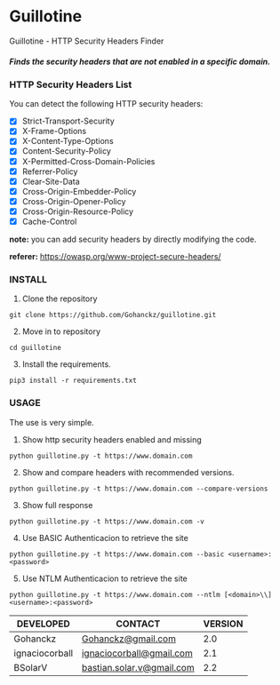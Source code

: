 # Guillotine

Guillotine - HTTP Security Headers Finder



##### Finds the security headers that are not enabled in a specific domain.




### HTTP Security Headers List

You can detect the following HTTP security headers:

- [x] Strict-Transport-Security
- [x] X-Frame-Options
- [x] X-Content-Type-Options
- [x] Content-Security-Policy
- [x] X-Permitted-Cross-Domain-Policies
- [x] Referrer-Policy
- [x] Clear-Site-Data
- [x] Cross-Origin-Embedder-Policy
- [x] Cross-Origin-Opener-Policy
- [x] Cross-Origin-Resource-Policy
- [x] Cache-Control

**note:** you can add security headers by directly modifying the code.

**referer:** https://owasp.org/www-project-secure-headers/

### INSTALL

1. Clone the repository

```
git clone https://github.com/Gohanckz/guillotine.git
```

2. Move in to repository

```
cd guillotine
```

3. Install the requirements.

```
pip3 install -r requirements.txt
```

### USAGE

The use is very simple.

1. Show http security headers enabled and missing
```
python guillotine.py -t https://www.domain.com
```

2. Show and compare headers with recommended versions.
```
python guillotine.py -t https://www.domain.com --compare-versions
```

3. Show full response
```
python guillotine.py -t https://www.domain.com -v
```

4. Use BASIC Authenticacion to retrieve the site
```
python guillotine.py -t https://www.domain.com --basic <username>:<password>
```

5. Use NTLM Authenticacion to retrieve the site
```
python guillotine.py -t https://www.domain.com --ntlm [<domain>\\]<username>:<password>
```

DEVELOPED| CONTACT | VERSION
----------|---------|-------
Gohanckz | Gohanckz@gmail.com | 2.0
ignaciocorball | ignaciocorball@gmail.com | 2.1
BSolarV | bastian.solar.v@gmail.com | 2.2

